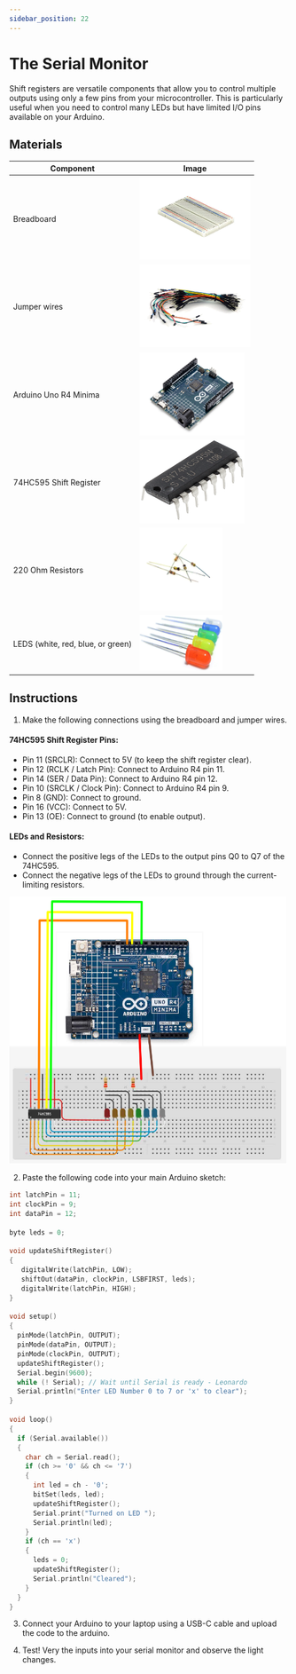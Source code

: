 ```yaml
---
sidebar_position: 22
---
```


# The Serial Monitor
Shift registers are versatile components that allow you to control multiple outputs using only a few pins from your microcontroller. This is particularly useful when you need to control many LEDs but have limited I/O pins available on your Arduino.

## Materials
| Component                                   | Image                                                                                          |
|---------------------------------------------|------------------------------------------------------------------------------------------------|
| Breadboard                                  | <img src="/img/docs/UNO-R4-Starter-Kit/breadboard.webp" width="200" height="150" />       |
| Jumper wires                                | <img src="/img/docs/UNO-R4-Starter-Kit/jumper-wires.webp" width="200" height="150" />       |
| Arduino Uno R4 Minima                       | <img src="/img/docs/UNO-R4-Starter-Kit/arduino-r4-minima.webp" width="190" height="150" />               |
| 74HC595 Shift Register                      | <img src="/img/docs/UNO-R4-Starter-Kit/74HC595.png" width="190" height="150" />                   |
| 220 Ohm Resistors                           | <img src="/img/docs/UNO-R4-Starter-Kit/resistors.webp" width="150" height="150" />                   |
| LEDS (white, red, blue, or green)            | <img src="/img/docs/UNO-R4-Starter-Kit/LED.jpg" width="150" height="100" />                    |

## Instructions

1. Make the following connections using the breadboard and jumper wires.
#### 74HC595 Shift Register Pins:
- Pin 11 (SRCLR): Connect to 5V (to keep the shift register clear).
- Pin 12 (RCLK / Latch Pin): Connect to Arduino R4 pin 11.
- Pin 14 (SER / Data Pin): Connect to Arduino R4 pin 12.
- Pin 10 (SRCLK / Clock Pin): Connect to Arduino R4 pin 9.
- Pin 8 (GND): Connect to ground.
- Pin 16 (VCC): Connect to 5V.
- Pin 13 (OE): Connect to ground (to enable output).

#### LEDs and Resistors:
- Connect the positive legs of the LEDs to the output pins Q0 to Q7 of the 74HC595.
- Connect the negative legs of the LEDs to ground through the current-limiting resistors.

<img src="/img/docs/UNO-R4-Starter-Kit/shift-registers-and-LEDs.png" width="500" height="480" />

2. Paste the following code into your main Arduino sketch:
```cpp
int latchPin = 11;
int clockPin = 9;
int dataPin = 12;

byte leds = 0;

void updateShiftRegister()
{
   digitalWrite(latchPin, LOW);
   shiftOut(dataPin, clockPin, LSBFIRST, leds);
   digitalWrite(latchPin, HIGH);
}

void setup() 
{
  pinMode(latchPin, OUTPUT);
  pinMode(dataPin, OUTPUT);  
  pinMode(clockPin, OUTPUT);
  updateShiftRegister();
  Serial.begin(9600);
  while (! Serial); // Wait until Serial is ready - Leonardo
  Serial.println("Enter LED Number 0 to 7 or 'x' to clear");
}

void loop() 
{
  if (Serial.available())
  {
    char ch = Serial.read();
    if (ch >= '0' && ch <= '7')
    {
      int led = ch - '0';
      bitSet(leds, led);
      updateShiftRegister();
      Serial.print("Turned on LED ");
      Serial.println(led);
    }
    if (ch == 'x')
    {
      leds = 0;
      updateShiftRegister();
      Serial.println("Cleared");
    }
  }
}
```

3. Connect your Arduino to your laptop using a USB-C cable and upload the code to the arduino.

4. Test! Very the inputs into your serial monitor and observe the light changes.